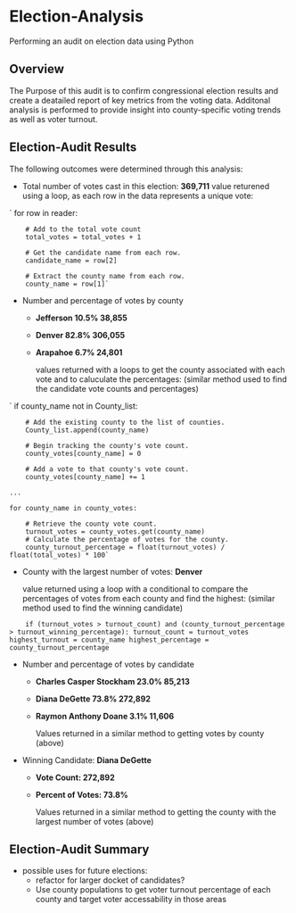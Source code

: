 # Election-Analysis
Performing an audit on election data using Python 

## Overview
The Purpose of this audit is to confirm congressional election results and create a deatailed report of key metrics from the voting data. Additonal analysis is performed to provide insight into county-specific voting trends as well as voter turnout. 

## Election-Audit Results

The following outcomes were determined through this analysis: 

- Total number of votes cast in this election: **369,711**
    value returened using a loop, as each row in the data represents a unique vote:
  
`    for row in reader:

        # Add to the total vote count
        total_votes = total_votes + 1
        
        # Get the candidate name from each row.
        candidate_name = row[2]

        # Extract the county name from each row.
        county_name = row[1]`

- Number and percentage of votes by county
  - **Jefferson   10.5%   38,855**
  - **Denver      82.8%   306,055**
  - **Arapahoe    6.7%    24,801**

    values returned with a loops to get the county associated with each vote and to caluculate the percentages:
    (similar method used to find the candidate vote counts and percentages)
  
`    if county_name not in County_list:
       
        # Add the existing county to the list of counties.
        County_list.append(county_name)

        # Begin tracking the county's vote count.
        county_votes[county_name] = 0

        # Add a vote to that county's vote count.
        county_votes[county_name] += 1
        
    ...
        
    for county_name in county_votes:

        # Retrieve the county vote count.
        turnout_votes = county_votes.get(county_name)
        # Calculate the percentage of votes for the county.
        county_turnout_percentage = float(turnout_votes) / float(total_votes) * 100`
        
- County with the largest number of votes: **Denver**

    value returned using a loop with a conditional to compare the percentages of votes from each county and find the highest:
    (similar method used to find the winning candidate)

`    if (turnout_votes > turnout_count) and (county_turnout_percentage > turnout_winning_percentage):
        turnout_count = turnout_votes
        highest_turnout = county_name
        highest_percentage = county_turnout_percentage`

- Number and percentage of votes by candidate
  - **Charles Casper Stockham   23.0%   85,213**
  - **Diana DeGette             73.8%   272,892**
  - **Raymon Anthony Doane      3.1%    11,606**

      Values returned in a similar method to getting votes by county (above)

- Winning Candidate: **Diana DeGette**
  - **Vote Count: 272,892**
  - **Percent of Votes: 73.8%**

      Values returned in a similar method to getting the county with the largest number of votes (above)
      
      
## Election-Audit Summary

- possible uses for future elections: 
  - refactor for larger docket of candidates? 
  - Use county populations to get voter turnout percentage of each county and target voter accessability in those areas

